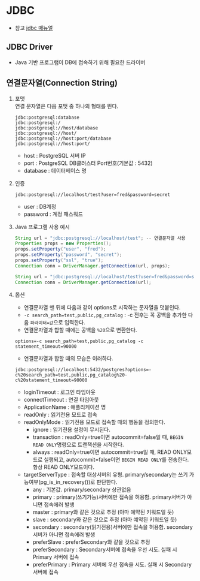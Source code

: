 # JDBC
- 참고 [jdbc 매뉴얼](https://jdbc.postgresql.org/documentation/use/)

## JDBC Driver
- Java 기반 프로그램이 DB에 접속하기 위해 필요한 드라이버

## 연결문자열(Connection String)
1. 포맷    
   연결 문자열은 다음 포맷 중 하나의 형태를 띈다.
   ```
   jdbc:postgresql:database
   jdbc:postgresql:/
   jdbc:postgresql://host/database
   jdbc:postgresql://host/
   jdbc:postgresql://host:port/database
   jdbc:postgresql://host:port/
   ```
   - host : PostgreSQL 서버 IP
   - port : PostgreSQL DB클러스터 Port번호(기본값 : 5432)
   - database : 데이터베이스 명

2. 인증
   ```
   jdbc:postgresql://localhost/test?user=fred&password=secret
   ```
   - user : DB계정
   - password : 계정 패스워드

3. Java 프로그램 사용 예시
   ```java
   String url = "jdbc:postgresql://localhost/test"; -- 연결문자열 사용
   Properties props = new Properties();
   props.setProperty("user", "fred");
   props.setProperty("password", "secret");
   props.setProperty("ssl", "true");
   Connection conn = DriverManager.getConnection(url, props);
   
   String url = "jdbc:postgresql://localhost/test?user=fred&password=secret&ssl=true";
   Connection conn = DriverManager.getConnection(url);
   ```
4. 옵션
   - 연결문자열 맨 뒤에 다음과 같이 options로 시작하는 문자열을 덧붙인다.
   - `-c search_path=test,public,pg_catalog` : -c 전후는 꼭 공백을 추가한 다음 `파라미터=값`으로 입력한다.
   - 연결문자열과 합할 때에는 공백을 `%20`으로 변환한다.
   ```
   options=-c search_path=test,public,pg_catalog -c statement_timeout=90000
   ```
   - 연결문자열과 합할 때의 모습은 이러하다.
   ```
   jdbc:postgresql://localhost:5432/postgres?options=-c%20search_path=test,public,pg_catalog%20-c%20statement_timeout=90000
   ```
   - loginTimeout : 로그인 타임아웃
   - connectTimeout : 연결 타임아웃
   - ApplicationName : 애플리케이션 명
   - readOnly : 읽기전용 모드로 접속
   - readOnlyMode : 읽기전용 모드로 접속할 때의 행동을 정의한다.
     - ignore : 읽기전용 설정이 무시된다.
     - transaction : readOnly=true이면 autocommit=false일 때, `BEGIN READ ONLY`명령으로 트랜잭션을 시작한다.
     - always : readOnly=true이면 autocommit=true일 때, READ ONLY모드로 실행되고, autocommit=false이면 `BEGIN READ ONLY`를 전송한다. 항상 READ ONLY모드이다.
   - targetServerType : 접속할 대상서버의 유형. primary/secondary는 쓰기 가능여부(pg_is_in_recovery())로 판단한다.
     - any : 기본값. primary/secondary 상관없음
     - primary : primary(쓰기가능)서버에만 접속을 허용함. primary서버가 아니면 접속에러 발생
     - master : primary와 같은 것으로 추정 (아마 예약된 키워드일 듯)
     - slave : secondary와 같은 것으로 추정 (아마 예약된 키워드일 듯)
     - secondary : secondary(읽기전용)서버에만 접속을 허용함. secondary서버가 아니면 접속에러 발생
     - preferSlave : preferSecondary와 같을 것으로 추정
     - preferSecondary : Secondary서버에 접속을 우선 시도. 실패 시 Primary 서버에 접속
     - preferPrimary : Primary 서버에 우선 접속을 시도. 실패 시 Secondary 서버에 접속
